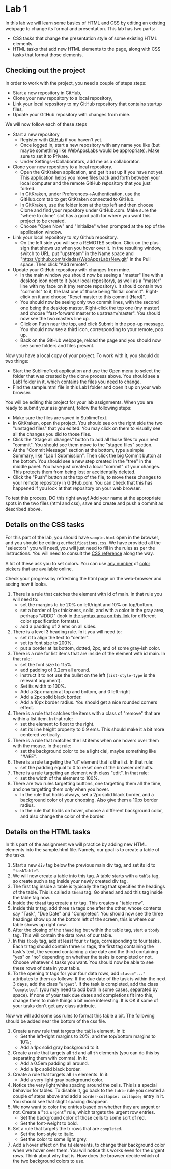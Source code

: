 # Lab 1

In this lab we will learn some basics of HTML and CSS by editing an existing webpage to change its format and presentation. This lab has two parts:

- CSS tasks that change the presentation style of some existing HTML elements.
- HTML tasks that add new HTML elements to the page, along with CSS tasks that format those elements.

## Checking out the project

In order to work with the project, you need a couple of steps steps:

- Start a new repository in GitHub,
- Clone your new repository to a local repository,
- Link your local repository to my GitHub repository that contains startup files,
- Update your GitHub repository with changes from mine.

We will now follow each of these steps

- Start a new repository
    - Register with [GitHub](github.com) if you haven't yet.
    - Once logged in, start a new repository with any name you like (but maybe something like WebAppsLabs would be appropriate). Make sure to set it to Private.
    - Under Settings->Collaborators, add me as a collaborator.
- Clone your new repository to a local repository.
    - Open the GitKraken application, and get it set up if you have not yet. This application helps you move files back and forth between your local computer and the remote GitHub repository that you just forked.
    - In GitKraken, under Preferences->Authentication, use the GitHub.com tab to get GitKraken connected to GitHub.
    - In GitKraken, use the folder icon at the top left and then choose Clone and find your repository under GitHub.com. Make sure the "where to clone" slot has a good path for where you want this project to be created.
    - Choose "Open Now" and "Initialize" when prompted at the top of the application window.
- Link your local repository to *my* Github repository.
    - On the left side you will see a REMOTES section. Click on the plus sign that shows up when you hover over it. In the resulting window, switch to URL, put "upstream" in the Name space and "https://github.com/skiadas/WebAppsLabsNew.git" in the Pull space. Then click "Add remote".
- Update your GitHub repository with changes from mine.
    - In the main window you should now be seeing a "master" line with a desktop icon next to it (your local repository), as well as a "master" line with my face on it (my remote repository). It should contain two "commits" to it, the last one of those being "Initial commit". Right-click on it and choose "Reset master to this commit (Hard)".
    - You should now be seeing only two commit lines, with the second one being the desktop master. Right-click the top one (my master) and choose "fast-forward master to upstream/master". You should now see the two masters line up.
    - Click on Push near the top, and click Submit in the pop-up message. You should now see a third icon, corresponding to your remote, pop up.
    - Back on the GitHub webpage, reload the page and you should now see some folders and files present.

Now you have a local copy of your project. To work with it, you should do two things:

- Start the SublimeText application and use the Open menu to select the folder that was created by the clone process above. You should see a Lab1 folder in it, which contains the files you need to change.
- Find the sample.html file in this Lab1 folder and open it up on your web browser.

You will be editing this project for your lab assignments. When you are ready to submit your assignment, follow the following steps:

- Make sure the files are saved in SublimeText.
- In GitKraken, open the project. You should see on the right side the two "unstaged files" that you edited. You may click on them to visually see all the changes you did to those files.
- Click the "Stage all changes" button to add all those files to your next "commit". You should see them move to the "staged files" section.
- At the "Commit Message" section at the bottom, type a simple Summary, like "Lab 1 Submission". Then click the big Commit button at the bottom. You should see a new step created in the "tree" in the middle panel. You have just created a local "commit" of your changes. This protects them from being lost or accidentally deleted.
- Click the "Push" button at the top of the file, to move these changes to your remote repository in GitHub.com. You can check that this has happened if you look at that repository on your web browser.

To test this process, DO this right away! Add your name at the appropriate spots in the two files (html and css), save and create and push a commit as described above.

## Details on the CSS tasks

For this part of the lab, you should have `sample.html` open in the browser, and you should be editing `ourModifications.css`. We have provided all the "selectors" you will need, you will just need to fill in the rules as per the instructions. You will need to consult the [CSS reference](https://developer.mozilla.org/en-US/docs/Web/CSS/Reference) along the way.

A lot of these ask you to set colors. You can use [any number](http://paletton.com/) of [color pickers](http://www.colorpicker.com/) that are available online.

Check your progress by refreshing the html page on the web-browser and seeing how it looks.

1. There is a rule that catches the element with id of main. In that rule you will need to:
    - set the margins to be 20% on left/right and 10% on top/bottom.
    - set a border of 1px thickness, solid, and with a color in the gray area, perhaps "#DDD"  (look in [the syntax area on this link](https://developer.mozilla.org/en-US/docs/Web/CSS/color) for different color specification formats).
    - add a padding of 2 ems on all sides.
2. There is a level 3 heading rule. In it you will need to:
    - set it to align the text to "center".
    - set its font size to 200%.
    - put a border at its bottom, dotted, 2px, and of some gray-ish color.
3. There is a rule for list items that are inside of the element with id main. In that rule:
    - set the font size to 115%.
    - add padding of 0.2em all around.
    - instruct it to not use the bullet on the left (`list-style-type` is the relevant argument).
    - Set its width to 100%.
    - Add a 3px margin at top and bottom, and 0 left-right
    - Add a 2px solid black border.
    - Add a 10px border radius. You should get a nice rounded corners effect.
4. There is a rule that catches the items with a class of "remove" that are within a list item. In that rule:
    - set the element to float to the right.
    - set its line height property to 0.9 ems. This should make it a bit more centered vertically.
5. There is a rule that matches the list items when one hovers over them with the mouse. In that rule:
    - set the background color to be a light ciel, maybe something like "#AEE".
6. There is a rule targeting the "ul" element that is the list. In that rule:
    - set the padding equal to 0 to reset one of the browser defaults.
7. There is a rule targeting an element with class "edit". In that rule:
    - set the width of the element to 100%.
8. There are two rules targetting buttons, one targetting them all the time, and one targetting them *only* when you hover.
    - In the rule that holds always, set a 2px solid black border, and a background color of your choosing. Also give them a 10px border radius.
    - In the rule that holds on hover, choose a different background color, and also change the color of the border.

## Details on the HTML tasks

In this part of the assignment we will practice by adding new HTML elements into the sample.html file. Namely, our goal is to create a table of the tasks.

1. Start a new `div` tag below the previous main div tag, and set its id to `"taskTable"`.
2. We will now create a table into this tag. A table starts with a `table` tag, so create such a tag inside your newly created div tag.
3. The first tag inside a table is typically the tag that specifies the headings of the table. This is called a `thead` tag. Go ahead and add this tag inside the table tag now.
4. Inside the `thead` tag create a `tr` tag. This creates a "table row".
5. Inside this tr tag, add three `th` tags one after the other, whose contents say "Task", "Due Date" and "Completed". You should now see the three headings show up at the bottom left of the screen, this is where our table shows up right now.
6. After the closing of the `thead` tag but within the table tag, start a `tbody` tag. This will contain the data rows of our table.
7. In this `tbody` tag, add at least four `tr` tags, corresponding to four tasks. Each tr tag should contain three `td` tags, the first tag containing the task's text, the second containing a due date and the third containing "yes" or "no" depending on whether the tasks is completed or not. Choose whatever 4 tasks you want. You should now be able to see these rows of data in your table.
8. To the opening tr tags for your four data rows, add `class="..."` attributes to them as follows: If the due date of the task is within the next 3 days, add the class "`urgent`". If the task is completed, add the class "`completed`". (you may need to add both in some cases, separated by space). If none of your task due dates and completions fit into this, change them to make things a bit more interesting. It is OK if some of your tasks don't get any class attribute.

Now we will add some css rules to format this table a bit. The following should be added near the bottom of the css file.

1. Create a new rule that targets the `table` element. In it:
    - Set the left-right margins to 20%, and the top/bottom margins to 10%;
    - Add a 1px solid gray background to it.
2. Create a rule that targets all `td` and all `th` elements (you can do this by separating them with comma). In it:
    - Add a 0.5em padding all around.
    - Add a 1px solid black border.
3. Create a rule that targets all `th` elements. In it:
    - Add a very light gray background color.
4. Notice the very light white spacing around the cells. This is a special behavior for tables. To disable it, go back to the `table` rule you created a couple of steps above and add a `border-collapse: collapse;` entry in it. You should see that slight spacing disappear.
5. We now want to color the entries based on whether they are urgent or not. Create a "`td.urgent`" rule, which targets the urgent row entries.
    - Set the background color of those cells to some sort of red.
    - Set the font-weight to bold.
6. Set a rule that targets the tr rows that are `completed`.
    - Set the font-style to italic.
    - Set the color to some light grey.
7. Add a hover effect on the `td` elements, to change their background color when we hover over them. You will notice this works even for the urgent rows. Think about why that is. How does the browser decide which of the two background colors to use.
